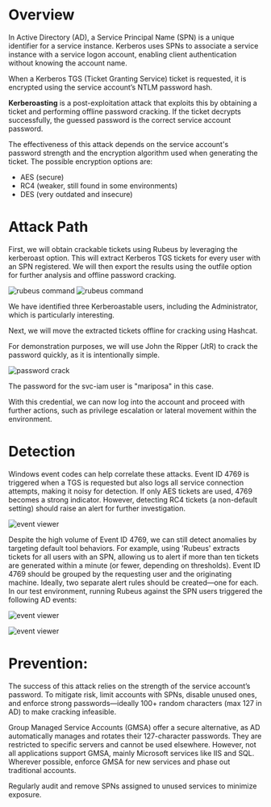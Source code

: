 # Overview

In Active Directory (AD), a Service Principal Name (SPN) is a unique identifier for a service instance. Kerberos uses SPNs to associate a service instance with a service logon account, enabling client authentication without knowing the account name.

When a Kerberos TGS (Ticket Granting Service) ticket is requested, it is encrypted using the service account’s NTLM password hash.

**Kerberoasting** is a post-exploitation attack that exploits this by obtaining a ticket and performing offline password cracking. If the ticket decrypts successfully, the guessed password is the correct service account password.

The effectiveness of this attack depends on the service account's password strength and the encryption algorithm used when generating the ticket. The possible encryption options are:

+ AES (secure)
+ RC4 (weaker, still found in some environments)
+ DES (very outdated and insecure)

# Attack Path

First, we will obtain crackable tickets using Rubeus by leveraging the kerberoast option. This will extract Kerberos TGS tickets for every user with an SPN registered. We will then export the results using the outfile option for further analysis and offline password cracking.

![rubeus command](https://github.com/nsx64/azure-cloud-security-solutions-projects/blob/main/Common%20Windows%20Attacks/Kerberoasting/Images/rubeus-command.png)
![rubeus command](https://github.com/nsx64/azure-cloud-security-solutions-projects/blob/main/Common%20Windows%20Attacks/Kerberoasting/Images/rubeus-result.png)

We have identified three Kerberoastable users, including the Administrator, which is particularly interesting.

Next, we will move the extracted tickets offline for cracking using Hashcat.

For demonstration purposes, we will use John the Ripper (JtR) to crack the password quickly, as it is intentionally simple.

![password crack](https://github.com/nsx64/azure-cloud-security-solutions-projects/blob/main/Common%20Windows%20Attacks/Kerberoasting/Images/password-crack.png)

The password for the svc-iam user is "mariposa" in this case.

With this credential, we can now log into the account and proceed with further actions, such as privilege escalation or lateral movement within the environment.

# Detection

Windows event codes can help correlate these attacks. Event ID 4769 is triggered when a TGS is requested but also logs all service connection attempts, making it noisy for detection. If only AES tickets are used, 4769 becomes a strong indicator. However, detecting RC4 tickets (a non-default setting) should raise an alert for further investigation.

![event viewer](https://github.com/nsx64/azure-cloud-security-solutions-projects/blob/main/Common%20Windows%20Attacks/Kerberoasting/Images/eventviewer-codes-kerberoasting.png)

Despite the high volume of Event ID 4769, we can still detect anomalies by targeting default tool behaviors. For example, using 'Rubeus' extracts tickets for all users with an SPN, allowing us to alert if more than ten tickets are generated within a minute (or fewer, depending on thresholds). Event ID 4769 should be grouped by the requesting user and the originating machine. Ideally, two separate alert rules should be created—one for each. In our test environment, running Rubeus against the SPN users triggered the following AD events:

![event viewer](https://github.com/nsx64/azure-cloud-security-solutions-projects/blob/main/Common%20Windows%20Attacks/Kerberoasting/Images/eventviewer-codes-kerberoasting-requests.png)

![event viewer](https://github.com/nsx64/azure-cloud-security-solutions-projects/blob/main/Common%20Windows%20Attacks/Kerberoasting/Images/eventviewer-codes-kerberoasting-machine.png)

# Prevention:

The success of this attack relies on the strength of the service account’s password. To mitigate risk, limit accounts with SPNs, disable unused ones, and enforce strong passwords—ideally 100+ random characters (max 127 in AD) to make cracking infeasible.

Group Managed Service Accounts (GMSA) offer a secure alternative, as AD automatically manages and rotates their 127-character passwords. They are restricted to specific servers and cannot be used elsewhere. However, not all applications support GMSA, mainly Microsoft services like IIS and SQL. Wherever possible, enforce GMSA for new services and phase out traditional accounts.

Regularly audit and remove SPNs assigned to unused services to minimize exposure.
